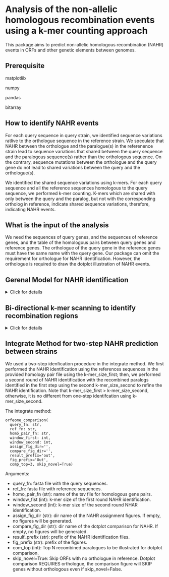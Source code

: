 # Analysis of the non-allelic homologous recombination events using a k-mer counting approach

This package aims to predict non-allelic homologous recombination (NAHR) events in ORFs and other genetic elements between genomes.

## Prerequisite

matplotlib

numpy

pandas

bitarray

## How to identify NAHR events

For each query sequence in query strain, we identified sequence variations ratlive to the orthologue sequence in the reference strain. We speculate that NAHR between the orthologue and the paralogue(s) in the referenence strain lead to sequence variations that shared between the query sequence and the paralogous sequence(s) rather than the orthologous sequence. On the contrary, sequence mutations between the orthologue and the query gene do not lead to shared variations between the query and the orthologue(s).

We identified the shared sequence variations using k-mers. For each query sequence and all the reference sequences homologous to the query sequence, we performed k-mer counting. K-mers which are shared with only between the query and the paralog, but not with the corresponding ortholog in reference, indicate shared sequence variations, therefore, indicating NAHR events.


## What is the input of the analysis

We need the sequences of query genes, and the sequences of reference genes, and the table of the homologous pairs between query genes and reference genes. The orthologue of the query gene in the reference genes must have the same name with the query gene. Our package can omit the requirement for orthologue for NAHR identification. However, the orthologue is required to draw the dotplot illustration of NAHR events.

## Gerenal Model for NAHR identification

<details>
  <summary>Click for details</summary>
<p>
Each query sequence is separated into minimal recombination regions (including non-recombined regions as the special case for minimal recombination regions) and the homologous flanking regions.
 </p>
<p> 
  Minimal recombination regions
  
  Minimal recombination regions are regions containing the k-mers shared only with the query sequence and the recombined paralogues in NAHR (recombined k-mers).
  
  1. In order to minimize the NAHR events and the associated recombined paralogues, the adjacent minimal recombination regions will be combined if they share a paralogue, i.e. all the adjacent minimal recombination regions are associated with different paralogues.
  
  2. The length of the minimal recombination regions satisfying 1. is minimized by trimming the minimal recombination regions to the first and last recombined k-mers within the regions. 
  
  Non-recombined regions
  
  Non-recombined regions is a operationaly a special form of minimal recombination regions which are identified using k-mers shared only between the query sequence and the orthologue sequence. The boundaries of the non-recombined regions are also set up with the first and last k-mer shared only between the query and the orthoogue. In practice, our package do not specially label the non-recombined regions. They are the minimal recombination regions in which the orthologue gene leads to "NAHR".
  
  Homologous flanking regions
  
  Homologous flanking regions are regions between the minimal recombination regions and the non-recombined regions. By definition, all the shared k-mers between the query sequence and the reference sequences are shared between the query sequence in the query strain, the orthologue sequence and the recombined paralogues. Therefore, this region is shared between the orthologue and the recombined paralogue for NAHR.
  
  The homologous flanking regions can also occur between two minimal recombination regions, which indicate an NAHR event between the two (sets of) parlogues associated with the two regions. Similarly, all the shared k-mers within these regions are shared between the query, and the two (sets of) paralogues.
  
</p>
  
  
  
</details>

## Bi-directional k-mer scanning to identify recombination regions

<details>
  <summary>Click for details</summary>
  The minimal recombination regions and the homologous flanking regions are identified using bi-directional k-mer scanning.
  <ol>
  <li> K-mer counting in reference sequences </li>
  
  For a query sequence with N reference sequences, we count the k-mers in 1XN binrary arrays. Each array records the existance of one kmer in reference sequence 1, 2, 3, ..., N. We call the {k-mer: binary array of the associated reference sequences} the reference dictionary.
  
  <li> Forward scanning </li>
  
  We scan the k-mer from the 5' end of the query sequence. 
  <ol>
  <li> We find the first k-mer shared between the query and the references, which is the start location of the first minimal recombination region. </li>
 <li> We iniate the associated refereence sequences of the first minimal recombination region with the reference sequences accounting for the first k-mer to the reference dictionary </li>
  <li> Proceed to the next k-mer. Skip it if it is not shared with the reference. </li>
  <li> For the next shared k-mer, perform intersection of the associated refereence sequences with the next shared k-mer and those with the recombination region.</li>
  <li>
  If the intersection is not empty, update the associated refereence sequences of the first minimal recombination with the intersection set. Repeat the iii-v/vi until the end of the query. </li>
  <li>
 If the intersection is empty, this indicates that non of the reference sequences contains all the shared k-mers. This location is the start of the next minimal recombination region, and we initiated the the associated refereence sequences of the next minimal recombination region with the reference sequences accounting for the first k-mer to the reference dictionary. Repeat iii-v/vi until the end of the query.</li>
  </ol>
  After the forward scanning, we obtained the start locations of all the minimal recombination regions (as well as the non-recombined regions as the special case).
  
  
  <li> Backward scanning </li>
  
  We performed similar scanning from the 3' end, and obtained the end locations of  all the minimal recombination regions (as well as the non-recombined regions as the special case).
  
  <li> Combination of forward and backward scanning to identify minimal recombination regions, non-recombined regions and the homologous flanking regions. </li>
  
  The forward scaning identifies recombination regions separated with the start locations of the minimal recombination regions, therefore, they are constituted with two parts: The left part is the minimal recombination region, and the right part is the homologous flanking region. Similarly, backward scanning identifies recombination regions separated with the end locations of the minimal recombination regions, therefore, they are constituted with two parts: The left part is the homologous flanking region and the right part is the minimal recombination region. 
  
  When we intersect the two sets of recombination regions, the forward and backward recombination regions identifying the same NAHR event will associated with the same (or at least one shared) reference genes, and the overlap of the two regions define the minimal recombination region; In contrast, the forward and backward recombination regions identifying the recombined region and the adjacent non-recombined regions are associated with different reference genes, thus, the overlap of the two regions define the homologous flanking region.
  </ol>

  
  
</details>
  
## Integrate Method for two-step NAHR prediction between strains

We used a two-step idenfication procedure in the integrate method. We first performed the NAHR identification using the references sequences in the provided homology pair file using the k-mer_size_first; then, we performed a second round of NAHR identification with the recombined paralogs identified in the first step using the second k-mer_size_second to refine the NAHR identification. Note that k-mer_size_first > k-mer_size_second, otherwise, it is no different from one-step identifcation using k-mer_size_second.

The integrate method:

```
orfeome_comparison(
  query_fn: str, 
  ref_fn: str, 
  homo_pair_fn: str,  
  window_first: int,
  window_second: int, 
  assign_fig_dir='', 
  compare_fig_dir='', 
  result_prefix='out',
  fig_prefix='Out',
  comp_top=3, skip_novel=True)
```                 

Arguments:

- query_fn: fasta file with the query sequences.
- ref_fn: fasta file with reference sequences.
- homo_pair_fn (str):  name of the tsv file for homologous gene pairs.
- window_fist (int): k-mer size of the first round NAHR identification.
- window_second (int): k-mer size of the second round NHAR identification.
- assign_fig_dir (str): dir name of the NAHR assignment figures. If empty, no figures will be generated.
- compare_fig_dir (str): dir name of the dotplot comparison for NAHR. If empty, no figures will be generated.
- resulf_prefix (str): prefix of the NAHR identification files.
- fig_prefix (str): prefix of the figures.
- com_top (int): Top N recombined paralogues to be illustrated for dotplot comparison.
- skip_novel=True: Skip ORFs with no orthologue in reference. Dotplot comparison REQUIRES orthologue, the comparison figure will SKIP genes without orthologous even if skip_novel=False.

